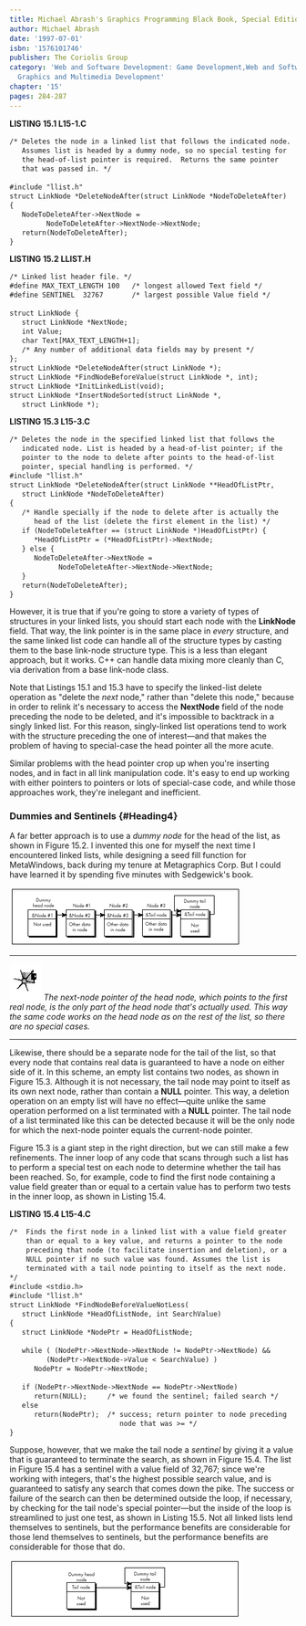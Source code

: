 ```yaml
---
title: Michael Abrash's Graphics Programming Black Book, Special Edition
author: Michael Abrash
date: '1997-07-01'
isbn: '1576101746'
publisher: The Coriolis Group
category: 'Web and Software Development: Game Development,Web and Software Development:
  Graphics and Multimedia Development'
chapter: '15'
pages: 284-287
---
```


**LISTING 15.1 L15-1.C**

    /* Deletes the node in a linked list that follows the indicated node.
       Assumes list is headed by a dummy node, so no special testing for
       the head-of-list pointer is required.  Returns the same pointer
       that was passed in. */

    #include "llist.h"
    struct LinkNode *DeleteNodeAfter(struct LinkNode *NodeToDeleteAfter)
    {
       NodeToDeleteAfter->NextNode =
             NodeToDeleteAfter->NextNode->NextNode;
       return(NodeToDeleteAfter);
    }

**LISTING 15.2 LLIST.H**

    /* Linked list header file. */
    #define MAX_TEXT_LENGTH 100   /* longest allowed Text field */
    #define SENTINEL  32767       /* largest possible Value field */

    struct LinkNode {
       struct LinkNode *NextNode;
       int Value;
       char Text[MAX_TEXT_LENGTH+1];
       /* Any number of additional data fields may by present */
    };
    struct LinkNode *DeleteNodeAfter(struct LinkNode *);
    struct LinkNode *FindNodeBeforeValue(struct LinkNode *, int);
    struct LinkNode *InitLinkedList(void);
    struct LinkNode *InsertNodeSorted(struct LinkNode *,
       struct LinkNode *);

**LISTING 15.3 L15-3.C**

    /* Deletes the node in the specified linked list that follows the
       indicated node. List is headed by a head-of-list pointer; if the
       pointer to the node to delete after points to the head-of-list
       pointer, special handling is performed. */
    #include "llist.h"
    struct LinkNode *DeleteNodeAfter(struct LinkNode **HeadOfListPtr,
       struct LinkNode *NodeToDeleteAfter)
    {
       /* Handle specially if the node to delete after is actually the
          head of the list (delete the first element in the list) */
       if (NodeToDeleteAfter == (struct LinkNode *)HeadOfListPtr) {
          *HeadOfListPtr = (*HeadOfListPtr)->NextNode;
       } else {
          NodeToDeleteAfter->NextNode =
                NodeToDeleteAfter->NextNode->NextNode;
       }
       return(NodeToDeleteAfter);
    }

However, it is true that if you're going to store a variety of types of
structures in your linked lists, you should start each node with the
**LinkNode** field. That way, the link pointer is in the same place in
*every* structure, and the same linked list code can handle all of the
structure types by casting them to the base link-node structure type.
This is a less than elegant approach, but it works. C++ can handle data
mixing more cleanly than C, via derivation from a base link-node class.

Note that Listings 15.1 and 15.3 have to specify the linked-list delete
operation as "delete the *next* node," rather than "delete this node,"
because in order to relink it's necessary to access the **NextNode**
field of the node preceding the node to be deleted, and it's impossible
to backtrack in a singly linked list. For this reason, singly-linked
list operations tend to work with the structure preceding the one of
interest—and that makes the problem of having to special-case the head
pointer all the more acute.

Similar problems with the head pointer crop up when you're inserting
nodes, and in fact in all link manipulation code. It's easy to end up
working with either pointers to pointers or lots of special-case code,
and while those approaches work, they're inelegant and inefficient.

### Dummies and Sentinels {#Heading4}

A far better approach is to use a *dummy node* for the head of the list,
as shown in Figure 15.2. I invented this one for myself the next time I
encountered linked lists, while designing a seed fill function for
MetaWindows, back during my tenure at Metagraphics Corp. But I could
have learned it by spending five minutes with Sedgewick's book.

![**Figure 15.2**  *Using a dummy head and tail node with a linked list.*](images/15-02.jpg)

  ------------------- -------------------------------------------------------------------------------------------------------------------------------------------------------------------------------------------------------------------------------------------------
  ![](images/i.jpg)   *The next-node pointer of the head node, which points to the first real node, is the only part of the head node that's actually used. This way the same code works on the head node as on the rest of the list, so there are no special cases.*
  ------------------- -------------------------------------------------------------------------------------------------------------------------------------------------------------------------------------------------------------------------------------------------

Likewise, there should be a separate node for the tail of the list, so
that every node that contains real data is guaranteed to have a node on
either side of it. In this scheme, an empty list contains two nodes, as
shown in Figure 15.3. Although it is not necessary, the tail node may
point to itself as its own next node, rather than contain a **NULL**
pointer. This way, a deletion operation on an empty list will have no
effect—quite unlike the same operation performed on a list terminated
with a **NULL** pointer. The tail node of a list terminated like this
can be detected because it will be the only node for which the next-node
pointer equals the current-node pointer.

Figure 15.3 is a giant step in the right direction, but we can still
make a few refinements. The inner loop of any code that scans through
such a list has to perform a special test on each node to determine
whether the tail has been reached. So, for example, code to find the
first node containing a value field greater than or equal to a certain
value has to perform two tests in the inner loop, as shown in Listing
15.4.

**LISTING 15.4 L15-4.C**

    /*  Finds the first node in a linked list with a value field greater
        than or equal to a key value, and returns a pointer to the node
        preceding that node (to facilitate insertion and deletion), or a
        NULL pointer if no such value was found. Assumes the list is
        terminated with a tail node pointing to itself as the next node. */
    #include <stdio.h>
    #include "llist.h"
    struct LinkNode *FindNodeBeforeValueNotLess(
       struct LinkNode *HeadOfListNode, int SearchValue)
    {
       struct LinkNode *NodePtr = HeadOfListNode;

       while ( (NodePtr->NextNode->NextNode != NodePtr->NextNode) &&
             (NodePtr->NextNode->Value < SearchValue) )
          NodePtr = NodePtr->NextNode;

       if (NodePtr->NextNode->NextNode == NodePtr->NextNode)
          return(NULL);     /* we found the sentinel; failed search */
       else
          return(NodePtr);  /* success; return pointer to node preceding
                               node that was >= */
    }

Suppose, however, that we make the tail node a *sentinel* by giving it a
value that is guaranteed to terminate the search, as shown in Figure
15.4. The list in Figure 15.4 has a sentinel with a value field of
32,767; since we're working with integers, that's the highest possible
search value, and is guaranteed to satisfy any search that comes down
the pike. The success or failure of the search can then be determined
outside the loop, if necessary, by checking for the tail node's special
pointer—but the inside of the loop is streamlined to just one test, as
shown in Listing 15.5. Not all linked lists lend themselves to
sentinels, but the performance benefits are considerable for those lend
themselves to sentinels, but the performance benefits are considerable
for those that do.

![**Figure 15.3**  *Representing an empty list.*](images/15-03.jpg)